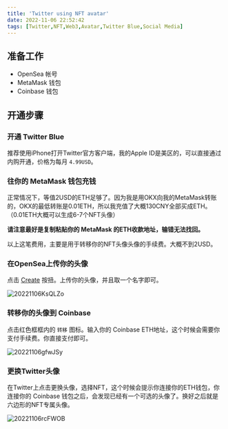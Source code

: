 ```yaml
---
title: 'Twitter using NFT avatar'
date: 2022-11-06 22:52:42
tags: [Twitter,NFT,Web3,Avatar,Twitter Blue,Social Media]
---
```

## 准备工作
- OpenSea 帐号
- MetaMask 钱包
- Coinbase 钱包

## 开通步骤
### 开通 Twitter Blue
推荐使用iPhone打开Twitter官方客户端，我的Apple ID是美区的，可以直接通过内购开通，价格为每月 `4.99USD`。

### 往你的 MetaMask 钱包充钱
正常情况下，等值2USD的ETH足够了。因为我是用OKX向我的MetaMask转账的，OKX的最低转账是0.01ETH，所以我充值了大概130CNY全部买成ETH。（0.01ETH大概可以生成6-7个NFT头像）

**请注意最好是复制粘贴你的 MetaMask 的ETH收款地址，输错无法找回。**

以上这笔费用，主要是用于转移你的NFT头像头像的手续费。大概不到2USD。

### 在OpenSea上传你的头像
点击 [Create](https://opensea.io/asset/create) 按扭。上传你的头像，并且取一个名字即可。

![20221106KsQLZo](https://static.nisekoo.com/blog/20221106KsQLZo.png)

### 转移你的头像到 Coinbase
点击红色框框内的 `转移` 图标。输入你的 Coinbase ETH地址，这个时候会需要你支付手续费。你直接支付即可。

![20221106gfwJSy](https://static.nisekoo.com/blog/20221106gfwJSy.png)

### 更换Twitter头像
在Twitter上点击更换头像，选择NFT，这个时候会提示你连接你的ETH钱包，你连接你的 Coinbase 钱包之后，会发现已经有一个可选的头像了。换好之后就是六边形的NFT专属头像。

![20221106rcFWOB](https://static.nisekoo.com/blog/20221106rcFWOB.jpg)